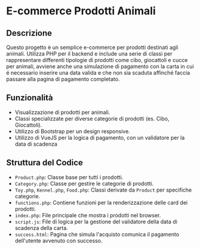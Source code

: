 # E-commerce Prodotti Animali

## Descrizione

Questo progetto è un semplice e-commerce per prodotti destinati agli animali. Utilizza PHP per il backend e include una serie di classi per rappresentare differenti tipologie di prodotti come cibo, giocattoli e cucce per animali, avviene anche una simulazione di pagamento con la carta in cui é necessario inserire una data valida e che non sia scaduta affinché faccia passare alla pagina di pagamento completato.

## Funzionalità

- Visualizzazione di prodotti per animali.
- Classi specializzate per diverse categorie di prodotti (es. Cibo, Giocattoli).
- Utilizzo di Bootstrap per un design responsive.
- Utilizzo di VueJS per la logica di pagamento, con un validatore per la data di scadenza

## Struttura del Codice

- `Product.php`: Classe base per tutti i prodotti.
- `Category.php`: Classe per gestire le categorie di prodotti.
- `Toy.php`, `Kennel.php`, `Food.php`: Classi derivate da `Product` per specifiche categorie.
- `functions.php`: Contiene funzioni per la renderizzazione delle card dei prodotti.
- `index.php`: File principale che mostra i prodotti nel browser.
- `script.js`: File di logica per la gestione del validatore della data di scadenza della carta.
- `success.html`: Pagina che simula l'acquisto comunica il pagamento dell'utente avvenuto con successo.
